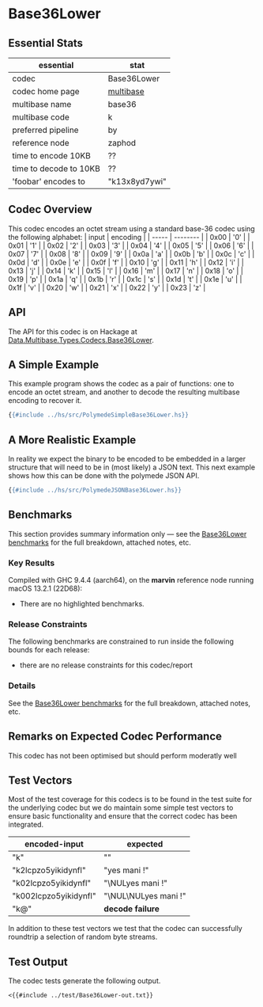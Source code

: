 # Base36Lower

## Essential Stats

| essential              | stat                                                   |
| ---------------------- | ------------------------------------------------------ |
| codec                  | Base36Lower                                            |
| codec home page        | [multibase](https://github.com/multiformats/multibase) |
| multibase name         | base36                                                 |
| multibase code         | k                                                      |
| preferred pipeline     | by                                                     |
| reference node         | zaphod                                                 |
| time to encode 10KB    | ??                                                     |
| time to decode to 10KB | ??                                                     |
| 'foobar' encodes to    | "k13x8yd7ywi"                                          |


## Codec Overview

This codec encodes an octet stream using a standard base-36 codec using the
following alphabet:
| input | encoding |
| ----- | -------- |
| 0x00  | '0'      |
| 0x01  | '1'      |
| 0x02  | '2'      |
| 0x03  | '3'      |
| 0x04  | '4'      |
| 0x05  | '5'      |
| 0x06  | '6'      |
| 0x07  | '7'      |
| 0x08  | '8'      |
| 0x09  | '9'      |
| 0x0a  | 'a'      |
| 0x0b  | 'b'      |
| 0x0c  | 'c'      |
| 0x0d  | 'd'      |
| 0x0e  | 'e'      |
| 0x0f  | 'f'      |
| 0x10  | 'g'      |
| 0x11  | 'h'      |
| 0x12  | 'i'      |
| 0x13  | 'j'      |
| 0x14  | 'k'      |
| 0x15  | 'l'      |
| 0x16  | 'm'      |
| 0x17  | 'n'      |
| 0x18  | 'o'      |
| 0x19  | 'p'      |
| 0x1a  | 'q'      |
| 0x1b  | 'r'      |
| 0x1c  | 's'      |
| 0x1d  | 't'      |
| 0x1e  | 'u'      |
| 0x1f  | 'v'      |
| 0x20  | 'w'      |
| 0x21  | 'x'      |
| 0x22  | 'y'      |
| 0x23  | 'z'      |



## API

The API for this codec is on Hackage at [Data.Multibase.Types.Codecs.Base36Lower](https://hackage.haskell.org/package/polymede-0.0.0.1/docs/Data-Multibase-Types-Codecs-Base36Lower.html).

## A Simple Example

This example program shows the codec as a pair of functions: one to encode an octet stream, 
and another to decode the resulting multibase encoding to recover it.

```haskell
{{#include ../hs/src/PolymedeSimpleBase36Lower.hs}}
```

## A More Realistic Example

In reality we expect the binary to be encoded to be embedded in a larger structure that will need
to be in (most likely) a JSON text. This next example shows how this can be done with the polymede
JSON API.

```haskell
{{#include ../hs/src/PolymedeJSONBase36Lower.hs}}
```

## Benchmarks


This section provides summary information only &mdash; see the [Base36Lower benchmarks](https://cdornan.github.io/polymede-benchmarks/benchmarks/0.0.0.1/Base36Lower.html) for the full
breakdown, attached notes, etc.

### Key Results

Compiled with GHC 9.4.4 (aarch64), on the **marvin** reference node running macOS 13.2.1 (22D68):

* There are no highlighted benchmarks.

### Release Constraints

The following benchmarks are constrained to run inside the following bounds for each release:

* there are no release constraints for this codec/report

### Details

See the [Base36Lower benchmarks](https://cdornan.github.io/polymede-benchmarks/benchmarks/0.0.0.1/Base36Lower.html) for the full breakdown, attached notes, etc.


## Remarks on Expected Codec Performance

This codec has not been optimised but should perform moderatly well


## Test Vectors

Most of the test coverage for this codecs is to be found in the test suite for the underlying
codec but we do maintain some simple test vectors to ensure basic functionality and ensure that 
the correct codec has been integrated.

| encoded-input         | expected             |
| --------------------- | -------------------- |
| "k"                   | ""                   |
| "k2lcpzo5yikidynfl"   | "yes mani !"         |
| "k02lcpzo5yikidynfl"  | "\NULyes mani !"     |
| "k002lcpzo5yikidynfl" | "\NUL\NULyes mani !" |
| "k@"                  | **decode failure**   |


In addition to these test vectors we test that the codec can successfully roundtrip a selection of 
random byte streams.

## Test Output

The codec tests generate the following output.

```
<{{#include ../test/Base36Lower-out.txt}}
```
